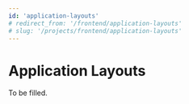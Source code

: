 ```yaml
---
id: 'application-layouts'
# redirect_from: '/frontend/application-layouts'
# slug: '/projects/frontend/application-layouts'
---
```


# Application Layouts

To be filled.
